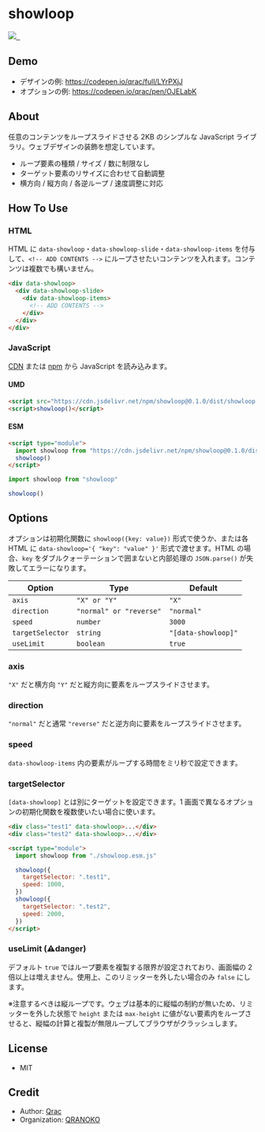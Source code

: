 # showloop

<p>
  <a aria-label="Made by QRANOKO" href="https://qranoko.jp">
    <img src="https://img.shields.io/badge/MADE%20BY%20QRANOKO-212121.svg?style=for-the-badge&labelColor=212121">
  </a>
  <a aria-label="NPM version" href="https://www.npmjs.com/package/showloop">
    <img alt="" src="https://img.shields.io/npm/v/showloop.svg?style=for-the-badge&labelColor=212121">
  </a>
  <a aria-label="License" href="https://github.com/qrac/showloop/blob/master/LICENSE">
    <img alt="" src="https://img.shields.io/npm/l/showloop.svg?style=for-the-badge&labelColor=212121">
  </a>
</p>

## Demo

- デザインの例: https://codepen.io/qrac/full/LYrPXjJ
- オプションの例: https://codepen.io/qrac/pen/OJELabK

## About

任意のコンテンツをループスライドさせる 2KB のシンプルな JavaScript ライブラリ。ウェブデザインの装飾を想定しています。

- ループ要素の種類 / サイズ / 数に制限なし
- ターゲット要素のリサイズに合わせて自動調整
- 横方向 / 縦方向 / 各逆ループ / 速度調整に対応

## How To Use

### HTML

HTML に `data-showloop`・`data-showloop-slide`・`data-showloop-items` を付与して、`<!-- ADD CONTENTS -->` にループさせたいコンテンツを入れます。コンテンツは複数でも構いません。

```html
<div data-showloop>
  <div data-showloop-slide>
    <div data-showloop-items>
      <!-- ADD CONTENTS -->
    </div>
  </div>
</div>
```

### JavaScript

[CDN](https://www.jsdelivr.com/package/npm/showloop) または [npm](https://www.npmjs.com/package/showloop) から JavaScript を読み込みます。

#### UMD

<!-- prettier-ignore -->
```html
<script src="https://cdn.jsdelivr.net/npm/showloop@0.1.0/dist/showloop.js"></script>
<script>showloop()</script>
```

#### ESM

<!-- prettier-ignore -->
```html
<script type="module">
  import showloop from "https://cdn.jsdelivr.net/npm/showloop@0.1.0/dist/showloop.esm.js"
  showloop()
</script>
```

```ts
import showloop from "showloop"

showloop()
```

## Options

オプションは初期化関数に `showloop({key: value})` 形式で使うか、または各 HTML に `data-showloop='{ "key": "value" }'` 形式で渡せます。HTML の場合、`key` をダブルクォーテーションで囲まないと内部処理の `JSON.parse()` が失敗してエラーになります。

| Option           | Type                    | Default             |
| ---------------- | ----------------------- | ------------------- |
| `axis`           | `"X" or "Y"`            | `"X"`               |
| `direction`      | `"normal" or "reverse"` | `"normal"`          |
| `speed`          | `number`                | `3000`              |
| `targetSelector` | `string`                | `"[data-showloop]"` |
| `useLimit`       | `boolean`               | `true`              |

### axis

`"X"` だと横方向 `"Y"` だと縦方向に要素をループスライドさせます。

### direction

`"normal"` だと通常 `"reverse"` だと逆方向に要素をループスライドさせます。

### speed

`data-showloop-items` 内の要素がループする時間をミリ秒で設定できます。

### targetSelector

`[data-showloop]` とは別にターゲットを設定できます。1 画面で異なるオプションの初期化関数を複数使いたい場合に使います。

```html
<div class="test1" data-showloop>...</div>
<div class="test2" data-showloop>...</div>

<script type="module">
  import showloop from "./showloop.esm.js"

  showloop({
    targetSelector: ".test1",
    speed: 1000,
  })
  showloop({
    targetSelector: ".test2",
    speed: 2000,
  })
</script>
```

### useLimit (⚠️danger)

デフォルト `true` ではループ要素を複製する限界が設定されており、画面幅の 2 倍以上は増えません。使用上、このリミッターを外したい場合のみ `false` にします。

※注意するべきは縦ループです。ウェブは基本的に縦幅の制約が無いため、リミッターを外した状態で `height` または `max-height` に値がない要素内をループさせると、縦幅の計算と複製が無限ループしてブラウザがクラッシュします。

## License

- MIT

## Credit

- Author: [Qrac](https://qrac.jp)
- Organization: [QRANOKO](https://qranoko.jp)
